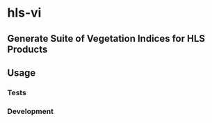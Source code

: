 # hls-vi

## Generate Suite of Vegetation Indices for HLS Products

## Usage

### Tests

### Development
